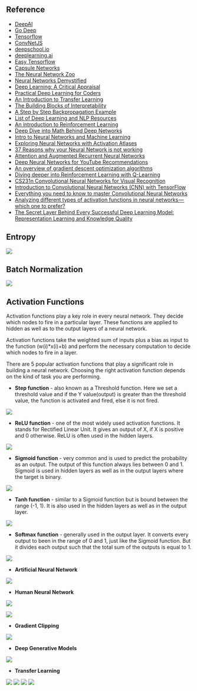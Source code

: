 ## Reference

* [DeepAI](https://deepai.org)
* [Go Deep](http://www.godeep.ml)
* [Tensorflow](https://www.tensorflow.org/tutorials)
* [ConvNetJS](https://cs.stanford.edu/people/karpathy/convnetjs/index.html)
* [deepschool.io](https://github.com/RyanSydney/deepschool.io)
* [deeplearning.ai](https://www.deeplearning.ai)
* [Easy Tensorflow](http://www.easy-tensorflow.com)
* [Capsule Networks](https://medium.com/ai³-theory-practice-business/understanding-hintons-capsule-networks-part-i-intuition-b4b559d1159b)
* [The Neural Network Zoo](http://www.asimovinstitute.org/neural-network-zoo/)
* [Neural Networks Demystified](https://www.youtube.com/playlist?list=PLiaHhY2iBX9hdHaRr6b7XevZtgZRa1PoU)
* [Deep Learning: A Critical Appraisal](https://arxiv.org/ftp/arxiv/papers/1801/1801.00631.pdf)
* [Practical Deep Learning for Coders](https://course.fast.ai)
* [An Introduction to Transfer Learning](https://medium.com/georgian-impact-blog/transfer-learning-part-1-ed0c174ad6e7)
* [The Building Blocks of Interpretability](https://distill.pub/2018/building-blocks/)
* [A Step by Step Backpropagation Example](https://mattmazur.com/2015/03/17/a-step-by-step-backpropagation-example/)
* [List of Deep Learning and NLP Resources](http://cs-www.cs.yale.edu/homes/radev/dlnlp2017.pdf)
* [An introduction to Reinforcement Learning](https://medium.freecodecamp.org/an-introduction-to-reinforcement-learning-4339519de419)
* [Deep Dive into Math Behind Deep Networks](https://towardsdatascience.com/https-medium-com-piotr-skalski92-deep-dive-into-deep-networks-math-17660bc376ba)
* [Intro to Neural Networks and Machine Learning](http://www.cs.toronto.edu/~rgrosse/courses/csc321_2017/)
* [Exploring Neural Networks with Activation Atlases](https://distill.pub/2019/activation-atlas/)
* [37 Reasons why your Neural Network is not working](https://blog.slavv.com/37-reasons-why-your-neural-network-is-not-working-4020854bd607)
* [Attention and Augmented Recurrent Neural Networks](https://distill.pub/2016/augmented-rnns/)
* [Deep Neural Networks for YouTube Recommendations](https://static.googleusercontent.com/media/research.google.com/ru//pubs/archive/45530.pdf)
* [An overview of gradient descent optimization algorithms](http://ruder.io/optimizing-gradient-descent/)
* [Diving deeper into Reinforcement Learning with Q-Learning](https://medium.freecodecamp.org/diving-deeper-into-reinforcement-learning-with-q-learning-c18d0db58efe)
* [CS231n Convolutional Neural Networks for Visual Recognition](http://cs231n.github.io)
* [Introduction to Convolutional Neural Networks (CNN) with TensorFlow](https://towardsdatascience.com/introduction-to-convolutional-neural-networks-cnn-with-tensorflow-57e2f4837e18)
* [Everything you need to know to master Convolutional Neural Networks](https://medium.freecodecamp.org/everything-you-need-to-know-to-master-convolutional-neural-networks-ef98ca3c7655)
* [Analyzing different types of activation functions in neural networks — which one to prefer?](https://towardsdatascience.com/analyzing-different-types-of-activation-functions-in-neural-networks-which-one-to-prefer-e11649256209)
* [The Secret Layer Behind Every Successful Deep Learning Model: Representation Learning and Knowledge Quality](https://towardsdatascience.com/the-secret-layer-behind-every-successful-deep-learning-model-representation-learning-and-knowledge-8f352018c561)

## Entropy

![](https://github.com/geoffreylink/Projects/blob/master/11%20Deep%20Learning/images/Entropy.jpg)

## Batch Normalization

![](https://github.com/geoffreylink/Projects/blob/master/11%20Deep%20Learning/images/BatchNormalization.png)

## Activation Functions

Activation functions play a key role in every neural network. They decide which nodes to fire in a particular layer. These functions are applied to hidden as well as to the output layers of a neural network.

Activation functions take the weighted sum of inputs plus a bias as input to the function (w(i)*x(i)+b) and perform the necessary computation to decide which nodes to fire in a layer.

There are 5 popular activation functions that play a significant role in building a neural network. Choosing the right activation function depends on the kind of task you are performing.

* __Step function__ - also known as a Threshold function. Here we set a threshold value and if the Y value(output) is greater than the threshold value, the function is activated and fired, else it is not fired.

![](https://github.com/geoffreylink/Projects/blob/master/11%20Deep%20Learning/images/StepFunction.png)

* __ReLU function__ - one of the most widely used activation functions. It stands for Rectified Linear Unit. It gives an output of X, if X is positive and 0 otherwise. ReLU is often used in the hidden layers.

![](https://github.com/geoffreylink/Projects/blob/master/11%20Deep%20Learning/images/ReLUFunction.png)

* __Sigmoid function__ - very common and is used to predict the probability as an output. The output of this function always lies between 0 and 1. Sigmoid is used in hidden layers as well as in the output layers where the target is binary.

![](https://github.com/geoffreylink/Projects/blob/master/11%20Deep%20Learning/images/SigmoidFunction.png)

* __Tanh function__ - similar to a Sigmoid function but is bound between the range (-1, 1). It is also used in the hidden layers as well as in the output layer.

![](https://github.com/geoffreylink/Projects/blob/master/11%20Deep%20Learning/images/TanhFunction.png)

* __Softmax function__ - generally used in the output layer. It converts every output to been in the range of 0 and 1, just like the Sigmoid function. But it divides each output such that the total sum of the outputs is equal to 1.

![](https://github.com/geoffreylink/Projects/blob/master/11%20Deep%20Learning/images/SoftmaxFunction.png)

* __Artificial Neural Network__

![](https://github.com/geoffreylink/Projects/blob/master/11%20Deep%20Learning/images/ArtificialNeuralNetwork.png)

* __Human Neural Network__

![](https://github.com/geoffreylink/Projects/blob/master/11%20Deep%20Learning/images/HumanNeuralNetwork.png)

![](https://github.com/geoffreylink/Projects/blob/master/11%20Deep%20Learning/images/GradientDescent.png)

* __Gradient Clipping__

![](https://github.com/geoffreylink/Projects/blob/master/11%20Deep%20Learning/images/GradientClipping.png)

* __Deep Generative Models__

![](https://github.com/geoffreylink/Projects/blob/master/11%20Deep%20Learning/images/TaxonomyOfDeepGenerativeModels.png)

* __Transfer Learning__

![](https://github.com/geoffreylink/Projects/blob/master/11%20Deep%20Learning/images/TransferLearning_01.png)
![](https://github.com/geoffreylink/Projects/blob/master/11%20Deep%20Learning/images/TransferLearning_02.png)
![](https://github.com/geoffreylink/Projects/blob/master/11%20Deep%20Learning/images/TransferLearning_03.png)
![](https://github.com/geoffreylink/Projects/blob/master/11%20Deep%20Learning/images/TransferLearning_04.png)
